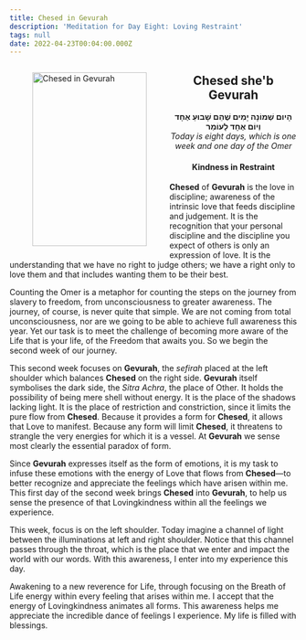 ```yaml
---
title: Chesed in Gevurah
description: 'Meditation for Day Eight: Loving Restraint'
tags: null
date: 2022-04-23T00:04:00.000Z
---
```

<a href="https://www.chabad.org/holidays/sefirah/omer-count_cdo/jewish/Count-the-Omer.htm">
<i class="fa fa-file" aria-hidden="true"></i></a>

<figure style='float: left'>
 <a href='/posts/img/freedom/week2/2.1-Chesed_in_Gevurah.png' target="_blank">
   <img src='/posts/img/freedom/week2/2.1-Chesed_in_Gevurah_s.png' alt='Chesed in Gevurah' width='200' height='304' />
 </a>
</figure>

<div style="text-align:center">
<h2>Chesed she'b Gevurah</h2>
<span dir="rtl"><b>הָיום שְׁמוֹנָה יָמִים שֶׁהֵם שָׁבוּעַ אֶחָד  וְיוֹם אֶחָד לָעוֹמֵר</b></span>
<br />
<i>ֹToday is eight days, which is one week and one day of the Omer</i>
</p>

<h4>Kindness in Restraint</h4>

</div>

<div class="abstract">

**Chesed** of **Gevurah** is the love in discipline; awareness of the intrinsic love that feeds discipline and judgement. It is the recognition that your personal discipline and the discipline you expect of others is only an expression of love. It is the understanding that we have no right to judge others; we have a right only to love them and that includes wanting them to be their best.

</div>

Counting the Omer is a metaphor for counting the steps on the journey from slavery to freedom, from unconsciousness to greater awareness. The journey, of course, is never quite that simple. We are not coming from total unconsciousness, nor are we going to be able to achieve full awareness this year. Yet our task is to meet the challenge of becoming more aware of the Life that is your life, of the Freedom that awaits you. So we begin the second week of our journey.

This second week focuses on **Gevurah**, the _sefirah_ placed at the left shoulder which balances **Chesed** on the right side. **Gevurah** itself symbolises the dark side, the _Sitra Achra_, the place of Other. It holds the possibility of being mere shell without energy. It is the place of the shadows lacking light. It is the place of restriction and constriction, since it limits the pure flow from **Chesed**. Because it provides a form for **Chesed**, it allows that Love to manifest. Because any form will limit **Chesed**, it threatens to strangle the very energies for which it is a vessel. At **Gevurah** we sense most clearly the essential paradox of form.

Since **Gevurah** expresses itself as the form of emotions, it is my task to infuse these emotions with the energy of Love that flows from **Chesed**&mdash;to better recognize and appreciate the feelings which have arisen within me. This first day of the second week brings **Chesed** into **Gevurah**, to help us sense the presence of that Lovingkindness within all the feelings we experience.

This week, focus is on the left shoulder. Today imagine a channel of light between the illuminations at left and right shoulder. Notice that this channel passes through the throat, which is the place that we enter and impact the world with our words. With this awareness, I enter into my experience this day.

<div class="abstract">

Awakening to a new reverence for Life, through focusing on the Breath of Life energy within every feeling that arises within me. I accept that the energy of Lovingkindness animates all forms. This awareness helps me appreciate the incredible dance of feelings I experience. My life is filled with blessings.
</div>
